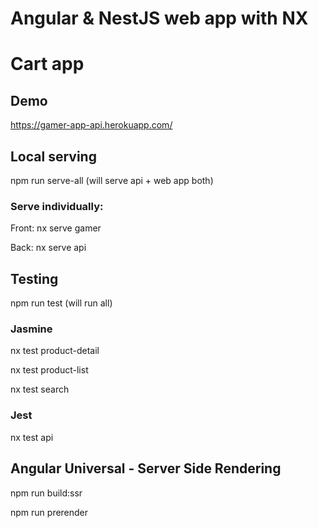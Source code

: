 # Angular & NestJS web app with NX
# Cart app

## Demo
https://gamer-app-api.herokuapp.com/

## Local serving
npm run serve-all (will serve api + web app both)

### Serve individually:

Front: nx serve gamer 

Back: nx serve api

## Testing
npm run test (will run all)
### Jasmine
nx test product-detail

nx test product-list

nx test search

### Jest

nx test api

## Angular Universal - Server Side Rendering
npm run build:ssr

npm run prerender
